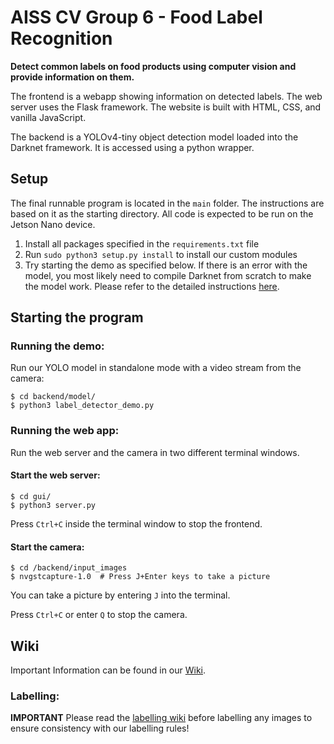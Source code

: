 # AISS CV Group 6 - Food Label Recognition

**Detect common labels on food products using computer vision and provide information on them.**

The frontend is a webapp showing information on detected labels. The web server uses the Flask framework. The website is built with HTML, CSS, and vanilla JavaScript.

The backend is a YOLOv4-tiny object detection model loaded into the Darknet framework. It is accessed using a python wrapper.

## Setup

The final runnable program is located in the `main` folder. The instructions are based on it as the starting directory.
All code is expected to be run on the Jetson Nano device.

1. Install all packages specified in the `requirements.txt` file
2. Run `sudo python3 setup.py install` to install our custom modules
3. Try starting the demo as specified below. If there is an error with the model, you most likely need to compile Darknet from scratch to make the model work. Please refer to the detailed instructions [here](main/backend/model/README.md).

## Starting the program

### Running the demo:

Run our YOLO model in standalone mode with a video stream from the camera:
```
$ cd backend/model/
$ python3 label_detector_demo.py
```

### Running the web app:

Run the web server and the camera in two different terminal windows.

#### Start the web server:
```
$ cd gui/
$ python3 server.py
```
Press `Ctrl+C` inside the terminal window to stop the frontend.

#### Start the camera:
```
$ cd /backend/input_images
$ nvgstcapture-1.0  # Press J+Enter keys to take a picture
```
You can take a picture by entering `J` into the terminal.

Press `Ctrl+C` or enter `Q` to stop the camera.

## Wiki

Important Information can be found in our [Wiki](https://gitlab.kit.edu/ukona/aiss_cv_group_6/-/wikis/pages).

### Labelling:

**IMPORTANT**
Please read the [labelling wiki](https://gitlab.kit.edu/ukona/aiss_cv_group_6/-/wikis/Labeling-Convention) before labelling any images to ensure consistency with our labelling rules!
